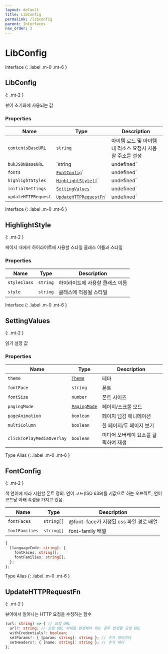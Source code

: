 ```yaml
---
layout: default
title: LibConfig
permalink: /libconfig
parent: Interfaces
nav_order: 3
---
```


# LibConfig

Interface
{: .label .m-0 .mt-6 }

## LibConfig
{: .mt-2 }

뷰어 초기화에 사용되는 값

### Properties

| Name                | Type                                                     | Description                                                       |
| ------------------- | -------------------------------------------------------- | ----------------------------------------------------------------- |
| `contentsBaseURL`   | `string`                                                 | 아이템 로드 및 아이템 내 리소스 요청시 사용할 주소를 설정         |
| `bukJSONBaseURL`    | `string | undefined`                                      | buk.json 요청시 사용할 주소를 설정, 없으면 `contentsBaseURL` 사용 |
| `fonts`             | [`FontConfig`](#fontconfig)`| undefined`                   | 뷰어에서 지원할 폰트                                                          |
| `highlightStyles`   | [`HighlightStyle[]`](#highlightstyle)`| undefined`         | 하이라이트 스타일                                            |
| `initialSettings`   | [`SettingValues`](#settingvalues)`| undefined`             | 읽기 설정 초기값                                                  |
| `updateHTTPRequest` | [`UpdateHTTPRequestFn`](#updatehttprequestfn)`| undefined` | 뷰어에서 일어나는 요청을 수정하는 함수                            |


Interface
{: .label .m-0 .mt-6 }

## HighlightStyle
{: .mt-2 }

페이지 내에서 하이라이트에 사용할 스타일 클래스 이름과 스타일

### Properties

| Name         | Type     | Description                          |
| ------------ | -------- | ------------------------------------ |
| `styleClass` | `string` | 하이라이트에 사용할 클래스 이름 |
| `style`      | `string` | 클래스에 적용될 스타일               |


Interface
{: .label .m-0 .mt-6 }

## SettingValues
{: .mt-2 }

읽기 설정 값

### Properties

| Name                      | Type                                     | Description                          |
| ------------------------- | ---------------------------------------- | ------------------------------------ |
| `theme`                   | [`Theme`](/settings#theme)           | 테마                                 |
| `fontFace`                | `string`                                 | 폰트                                 |
| `fontSize`                | `number`                                 | 폰트 사이즈                          |
| `pagingMode`              | [`PagingMode`](/settings#pagingmode) | 페이지/스크롤 모드     |
| `pageAnimation`           | `boolean`                                | 페이지 넘김 애니메이션               |
| `multiColumn`             | `boolean`                                | 한 페이지/두 페이지 보기       |
| `clickToPlayMediaOverlay` | `boolean`                                | 미디어 오버레이 요소를 클릭하여 재생 |


Type Alias
{: .label .m-0 .mt-6 }

## FontConfig
{: .mt-2 }

책 언어에 따라 지원할 폰트 정의. 언어 코드(ISO 639)를 키값으로 하는 오브젝트, 언어 코드당 아래 속성을 가지고 있음.

| Name           | Type       | Description                            |
| -------------- | ---------- | -------------------------------------- |
| `fontFaces`    | `string[]` | @font-face가 지정된 css 파일 경로 배열 |
| `fontFamilies` | `string[]` | font-family 배열                       |

```typescript
{
  [languageCode: string]: {
    fontFaces: string[];
    fontFamilies: string[];
  };
};
```

Type Alias
{: .label .m-0 .mt-6 }

## UpdateHTTPRequestFn
{: .mt-2 }

뷰어에서 일어나는 HTTP 요청을 수정하는 함수

```typescript
(url: string) => { // 요청 URL
  url?: string; // 요청 URL 자체를 변경해야 하는 경우 변경할 요청 URL
  withCredentials?: boolean;
  setParams?: { [param: string]: string }; // 추가 파라미터
  setHeaders?: { [name: string]: string }; // 추가 헤더
};
```
